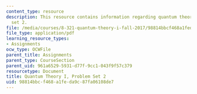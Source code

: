```yaml
---
content_type: resource
description: This resource contains information regarding quantum theory I, problem
  set 2.
file: /media/courses/8-321-quantum-theory-i-fall-2017/98814bbcf468a1feda9c87fa06108de7_MIT8_321F17_Pset2.pdf
file_type: application/pdf
learning_resource_types:
- Assignments
ocw_type: OCWFile
parent_title: Assignments
parent_type: CourseSection
parent_uid: 961a6529-5931-d77f-9cc1-043f9f57c379
resourcetype: Document
title: Quantum Theory I, Problem Set 2
uid: 98814bbc-f468-a1fe-da9c-87fa06108de7
---
```

